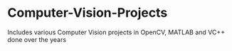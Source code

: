 # Computer-Vision-Projects
Includes various Computer Vision projects in OpenCV, MATLAB and VC++ done over the years
